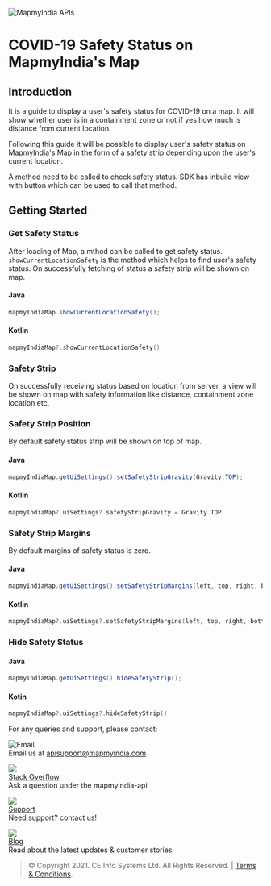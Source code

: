 
![MapmyIndia APIs](https://www.mapmyindia.com/api/img/mapmyindia-api.png)

# COVID-19 Safety Status on MapmyIndia's Map

## Introduction

It is a guide to display a user's safety status for COVID-19 on a map. It will show whether user is in a containment zone or not if yes how much is distance from current location.

Following this guide it will be possible to display user's safety status on MapmyIndia's Map  in the form of a safety strip depending upon the user's current location.

A method need to be called to check safety status. SDK has inbuild view with button which can be used to call that method.


## Getting Started

### Get Safety Status

After loading of Map, a mthod can be called to get safety status.  `showCurrentLocationSafety`  is the method which helps to find user's safety status. On successfully fetching of status a safety strip will be shown on map.

#### Java
~~~java
mapmyIndiaMap.showCurrentLocationSafety();
~~~

#### Kotlin
~~~kotlin
mapmyIndiaMap?.showCurrentLocationSafety()
~~~


### Safety Strip

On successfully receiving status based on location from server, a view will be shown on map with safety information like distance, containment zone location etc.

### Safety Strip Position

By default safety status strip will be shown on top of map.

#### Java
~~~java
mapmyIndiaMap.getUiSettings().setSafetyStripGravity(Gravity.TOP);
~~~

#### Kotlin
~~~kotlin
mapmyIndiaMap?.uiSettings?.safetyStripGravity = Gravity.TOP
~~~
### Safety Strip Margins
By default margins of safety status is zero.

#### Java
~~~java
mapmyIndiaMap.getUiSettings().setSafetyStripMargins(left, top, right, bottom);
~~~

#### Kotlin
~~~kotlin
mapmyIndiaMap?.uiSettings?.setSafetyStripMargins(left, top, right, bottom)
~~~
### Hide Safety Status

#### Java
~~~java
mapmyIndiaMap.getUiSettings().hideSafetyStrip();
~~~
#### Kotin
~~~kotlin
mapmyIndiaMap?.uiSettings?.hideSafetyStrip()
~~~
For any queries and support, please contact:

![Email](https://www.google.com/a/cpanel/mapmyindia.co.in/images/logo.gif?service=google_gsuite)   
Email us at [apisupport@mapmyindia.com](mailto:apisupport@mapmyindia.com)

![](https://www.mapmyindia.com/api/img/icons/stack-overflow.png)  
[Stack Overflow](https://stackoverflow.com/questions/tagged/mapmyindia-api)  
Ask a question under the mapmyindia-api

![](https://www.mapmyindia.com/api/img/icons/support.png)  
[Support](https://www.mapmyindia.com/api/index.php#f_cont)  
Need support? contact us!

![](https://www.mapmyindia.com/api/img/icons/blog.png)  
[Blog](http://www.mapmyindia.com/blog/)  
Read about the latest updates & customer stories


> © Copyright 2021. CE Info Systems Ltd. All Rights Reserved. | [Terms & Conditions](http://www.mapmyindia.com/api/terms-&-conditions).